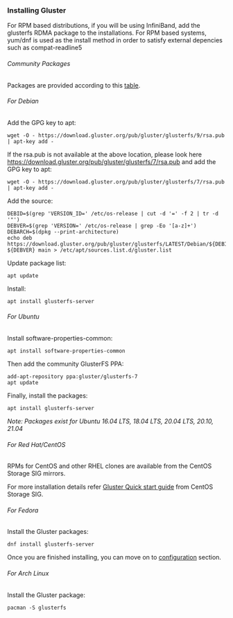 ### Installing Gluster

For RPM based distributions, if you will be using InfiniBand, add the
glusterfs RDMA package to the installations. For RPM based systems, yum/dnf
is used as the install method in order to satisfy external depencies
such as compat-readline5

###### Community Packages

Packages are provided according to this [table](./Community-Packages.md).

###### For Debian

Add the GPG key to apt:

```console
wget -O - https://download.gluster.org/pub/gluster/glusterfs/9/rsa.pub | apt-key add -
```

If the rsa.pub is not available at the above location, please look here https://download.gluster.org/pub/gluster/glusterfs/7/rsa.pub and add the GPG key to apt:

```console
wget -O - https://download.gluster.org/pub/gluster/glusterfs/7/rsa.pub | apt-key add -
```

Add the source:

```console
DEBID=$(grep 'VERSION_ID=' /etc/os-release | cut -d '=' -f 2 | tr -d '"')
DEBVER=$(grep 'VERSION=' /etc/os-release | grep -Eo '[a-z]+')
DEBARCH=$(dpkg --print-architecture)
echo deb https://download.gluster.org/pub/gluster/glusterfs/LATEST/Debian/${DEBID}/${DEBARCH}/apt ${DEBVER} main > /etc/apt/sources.list.d/gluster.list
```

Update package list:

```console
apt update
```

Install:

```console
apt install glusterfs-server
```

###### For Ubuntu

Install software-properties-common:

```console
apt install software-properties-common
```

Then add the community GlusterFS PPA:

```console
add-apt-repository ppa:gluster/glusterfs-7
apt update
```

Finally, install the packages:

```console
apt install glusterfs-server
```

_Note: Packages exist for Ubuntu 16.04 LTS, 18.04
LTS, 20.04 LTS, 20.10, 21.04_

###### For Red Hat/CentOS

RPMs for CentOS and other RHEL clones are available from the
CentOS Storage SIG mirrors.

For more installation details refer [Gluster Quick start guide](https://wiki.centos.org/SpecialInterestGroup/Storage/gluster-Quickstart) from CentOS Storage SIG.

###### For Fedora

Install the Gluster packages:

```console
dnf install glusterfs-server
```

Once you are finished installing, you can move on to [configuration](./Configure.md) section.

###### For Arch Linux

Install the Gluster package:

```console
pacman -S glusterfs
```
